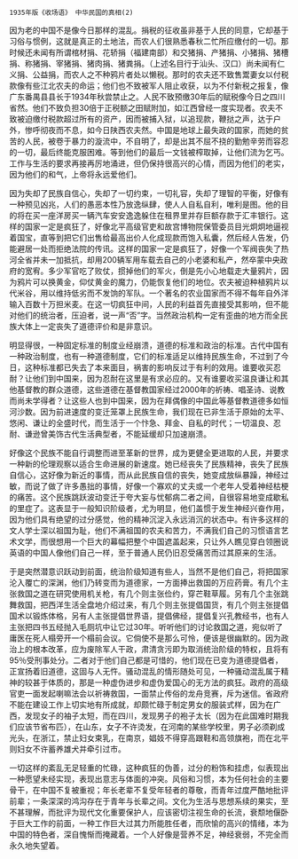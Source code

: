     1935年版《收场语》 中华民国的真相(2) 

   因为老的中国不是像今日那样的混乱。捐税的征收虽非基于人民的同意，它却基于习俗与惯例，这就是真正的土地法，而农人们很熟悉春秋二忙所应缴付的一切。那时候还未闻有所谓棺材捐、花轿捐（福建南部）和交猪捐、产猪捐、小猪捐、猪槽捐、称猪捐、宰猪捐、猪肉捐、猪粪捐。（上述名目行于汕头、汉口）尚未闻有仁义捐、公益捐，而农人之不种鸦片者处以懒税。那时的农夫还不致售鬻妻女以付税款像有些江北农夫的命运；他们也不致被军人阻止收获，以为不付新税之报复，像广东番禺县县长于1934年秋尝禁止之。人民不致预缴30年后的赋税像今日之四川省然。他们不致负担30倍于正税额之田赋附加，如江西曾经一度实现者。农夫不致被迫缴付税款超过所有的资产，因而被捕入狱，以追现款，鞭挞之声，达于户外，惨呼彻夜而不息，如今日陕西农夫然。中国是地球上最失政的国家，而她的贫苦的人民，被卷于暴力的漩流中，不自明了，却是出其不屈不挠的勤勉辛劳而容忍的一切，最后终能克服困难。等到他们的最后一文钱被榨取掉，让他们流为乞丐。工作与生活的要求再接再厉地涌进，但仍保持很高兴的心情，而因为他们的老实，因为他们的和气，上帝将永远爱他们。

   因为失却了民族自信心，失却了一切约束，一切礼容，失却了理智的平衡，好像有一种预见凶兆，人们的愚恶本性乃放逸纵肆，使人人自私自利，唯利是图。他的目的将在买一座洋房买一辆汽车安安逸逸躲住在租界里并存巨额存款于汇丰银行。这样的国家一定是疯狂了，好像北平高级官吏和故宫博物院保管委员目光炯炯地逼视着国宝，直等到把它们出售给最高出价人化成现款而饱入私囊，然后经人告发，仍能避居一处而拒绝法院的传讯。这样的国家一定是疯狂了，好像一个军阀丧失了热河全省并未一加抵抗，却用200辆军用车载去自己的小老婆和私产，然卒蒙中央政府的宽宥。多少军官吃了败仗，掼掉他们的军火，倒是先小心地载走大量鸦片，因为鸦片可以换黄金，仰仗黄金的魔力，仍能恢复他们的地位。农夫被迫种植鸦片以代米谷，用以维持低劣而不发饷的军队。一个著名的农业国家而不得不每年自外洋输入百数十万担米麦。在这一切疯狂中间，人民的利益首先直接受其影响，但不能对他们的统治者，压迫者，说一声“否”字。当然政治机构一定有歪曲的地方而全民族大体上一定丧失了道德评价和是非意识。

   明显得很，一种固定标准的制度业经崩溃，道德的标准和政治的标准。古代中国有一种政治制度，也有一种道德制度，它们的标准适足以维持民族生命，不过到了今日，这种标准都已失去了本来面目，祸害的影响反过于有利的效用。谁要收买忍耐？让他们到中国来，因为忍耐在这里是有求必应的。又有谁要收买温良谦让和其他基督教的群众道德，这些道德在基督教国家经过2000年的祈祷、唱圣诗、说教而尚未学得者？让这些人也到中国来，因为在拜偶像的中国此等基督教道德多如恒河沙数。因为前进速度的变迁笼罩上民族生命，我们现在已非生活于原始的太平、悠闲、谦让的全盛时代，而生活于一个忭急、拜金、自私的时代；一切温良、忍耐、谦逊曾美饰古代生活典型者，不能延缓却只加速崩溃。

   好像这个民族不能自行调整而进至革新的世界，成为更健全更进取的人民，并要求一种新的伦理观察以适合生命进展的新速度。她已经丧失了民族精神，丧失了民族自信心，这好像为新近的事情，而从此民族自信的丧失，她变成放纵暴躁，神经过敏，而说了做了许多愚拙的事情，好像一个寡欢的丈夫或一个老年人受着神经枯梗的痛苦。这个民族跳跃波动变迁于夸大妄与忧郁病二者之间，自很容易地变成歇私的里症了。这表显于一般知识阶级者，尤为明显，他们盖惯于发生神经兴奋作用，因为他们具有绝望的过分感觉，他的精神沉淀入永远消沉的状态中。有许多这样的文人学士深以祖国为耻，他们不满祖国的农夫和苦力，不满我们自己的习惯语言艺术文学，而很想用一个巨大的幕幅把整个中国遮盖起来，只让外人瞧见穿白领圈说英语的中国人像他们自己一样，至于普通人民仍旧忍受痛苦而过其原来的生活。

   于是突然潜意识跃动到前面，统治阶级知道有些人，当然不是他们自己，将把国家沦入覆亡的深渊，他们乃转变而为道德家，一方面捧出救国的万应药膏。有几个主张救国之道在研究使用机关枪，有几个则主张俭约，穿芒鞋草履。另有几个主张跳舞救国，把西洋生活全盘地介绍过来，有几个则主张提倡国货，有几个则主张提倡国术以锻炼体格，另有人主张提倡世界语，提倡佛经，提倡复兴孔教经书，也有人主张把四书五经抛入毛厕坑中让它过30年。听听他们的讨论救国之道，宛似听了庸医在死人榻旁开一个榻前会议。它倘使不是那么可怜，便该是很幽默的。因为政治上的根本改革，应为废除军人干政，肃清贪污即为取消统治阶级的特权，且将有95％受刑事处分。二者对于他们自己都是可惜的，他们现在已变为道德提倡者，正宣扬着旧道德，这固与人无忤。骚动混乱的情形随处可见，一种骚动混乱属于精神的较甚于体质的，那是一种虚伪进步和虚伪爱国心的无方法的疯狂。政府的高级官吏一面发起喇嘛法会以祈祷救国，一面禁止传俗的龙舟竞赛，斥为迷信。省政府不能在建设工作上切实地有所成就，却颇忙碌于制定男女的服装式样，因为在广西，发现女子的袖子太短，而在四川，发现男子的袍子太长（因为在此国难时期我们应该节省布匹），在山东，女子不许烫发，在河南的某些学校里，男子必须剃成光头，在浙江，禁止妇女束乳，在南京，娼妓不得穿高跟鞋和高领旗袍，而在北平则妇女不许蓄养雄犬并牵引过市。

   一切这样的紊乱无足轻重的忙碌，这种疯狂的伪善，过分的粉饰和挂虑，似表现出一种愿望未经实现，表现出意志与体面的冲突。风俗和习惯，本为任何社会的主要骨干，在中国不复被重视；年长老辈不复受年轻者的尊敬，而青年过度严酷地批评前辈；一条深深的鸿沟存在于青年与长辈之间。文化为生活与思想系续的果实，至不甚理解，而批评为现代文化重要保护人，应该密切注视生命的长流，衰颓地偃卧于巨大工作的前面，一种工作巨大过其力所能胜任者，而欣愉的高兴的情绪，本为中国的特色者，深自愧惭而掩藏着。一个人好像是营养不足，神经衰弱，不完全而永久地失望着。

